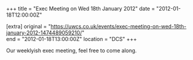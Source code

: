 +++
title = "Exec Meeting on Wed 18th January 2012"
date = "2012-01-18T12:00:00Z"

[extra]
original = "https://uwcs.co.uk/events/exec-meeting-on-wed-18th-january-2012-1474489059210/"    
end = "2012-01-18T13:00:00Z"
location = "DCS"
+++

Our weeklyish exec meeting, feel free to come along.

